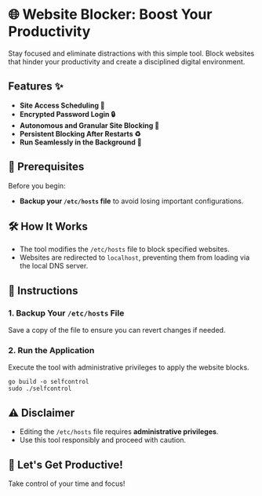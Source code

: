 # 🌐 Website Blocker: Boost Your Productivity

Stay focused and eliminate distractions with this simple tool. Block websites that hinder your productivity and create a disciplined digital environment.


## Features ✨

- **Site Access Scheduling 📅**
- **Encrypted Password Login 🔒**
- **Autonomous and Granular Site Blocking 🛑**
- **Persistent Blocking After Restarts ♻️**
- **Run Seamlessly in the Background 🚀**


## 🚨 Prerequisites

Before you begin:

- **Backup your `/etc/hosts` file** to avoid losing important configurations.

## 🛠️ How It Works

- The tool modifies the `/etc/hosts` file to block specified websites.
- Websites are redirected to `localhost`, preventing them from loading via the local DNS server.

## 📖 Instructions

### 1. Backup Your `/etc/hosts` File

Save a copy of the file to ensure you can revert changes if needed.

### 2. Run the Application

Execute the tool with administrative privileges to apply the website blocks.

```
go build -o selfcontrol
sudo ./selfcontrol
```

## ⚠️ Disclaimer

- Editing the `/etc/hosts` file requires **administrative privileges**.
- Use this tool responsibly and proceed with caution.

## 🚀 Let's Get Productive!

Take control of your time and focus!
